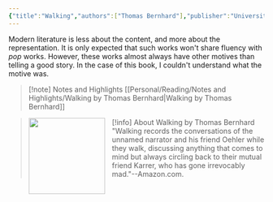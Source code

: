 ```yaml
---
{"title":"Walking","authors":["Thomas Bernhard"],"publisher":"University of Chicago Press","publish":"2015-10-15","pages":97,"isbn10":"022631104X","isbn13":9780226311043,"rating":3,"reviewed":false,"cover":"https://books.google.com/books/content?id=4d4pCwAAQBAJ&printsec=frontcover&img=1&zoom=1&edge=curl&source=gbs_api","read_count":"1","tags":["Fiction"],"created":"2022-12-28T19:04:42+06:00","log":[{"status":"Read","timestamp":"2023-04-13T03:23:44+06:00"},{"status":"In Progress","timestamp":"2023-04-08T11:49:16+06:00"},{"status":"To Read","timestamp":"2022-12-28T19:04:42+06:00"}],"updated":"2025-05-28T13:06:22+06:00","status":"Read","dg-publish":true,"dg-note-icon":1,"reading_notes":"[[Personal/Reading/Notes and Highlights/Walking by Thomas Bernhard|Walking by Thomas Bernhard]]","dg-path":"Reading/Books/Read/Walking by Thomas Bernhard.md","permalink":"/reading/books/read/walking-by-thomas-bernhard/","dgPassFrontmatter":true,"noteIcon":1}
---
```


Modern literature is less about the content, and more about the representation. It is only expected that such works won't share fluency with *pop* works. However, these works almost always have other motives than telling a good story. In the case of this book, I couldn't understand what the motive was.

> [!note] Notes and Highlights
> [[Personal/Reading/Notes and Highlights/Walking by Thomas Bernhard\|Walking by Thomas Bernhard]]

> [!info] About Walking by Thomas Bernhard
><img src="https://books.google.com/books/content?id=4d4pCwAAQBAJ&printsec=frontcover&img=1&zoom=1&edge=curl&source=gbs_api" style="float: left; margin-right: 1em;width: 150px; height: auto;" /> "Walking records the conversations of the unnamed narrator and his friend Oehler while they walk, discussing anything that comes to mind but always circling back to their mutual friend Karrer, who has gone irrevocably mad."--Amazon.com.